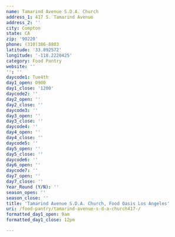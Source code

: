 ```yaml
---
name: Tamarind Avenue S.D.A. Church
address_1: 417 S. Tamarind Avenue
address_2: ''
city: Compton
state: CA
zip: '90220'
phone: (310)386-8803
latitude: '33.892572'
longitude: '-118.2220425'
category: Food Pantry
website: ''
'': ''
daycode1: Tue4th
day1_open: 0900
day1_close: '1200'
daycode2: ''
day2_open: ''
day2_close: ''
daycode3: ''
day3_open: ''
day3_close: ''
daycode4: ''
day4_open: ''
day4_close: ''
daycode5: ''
day5_open: ''
day5_close: ''
daycode6: ''
day6_open: ''
daycode7: ''
day7_open: ''
day7_close: ''
Year_Round (Y/N): ''
season_open: ''
season_close: ''
title: 'Tamarind Avenue S.D.A. Church, Food Oasis Los Angeles'
uri: /food-pantry/tamarind-avenue-s-d-a-church417-/
formatted_day1_open: 9am
formatted_day1_close: 12pm

---
```

